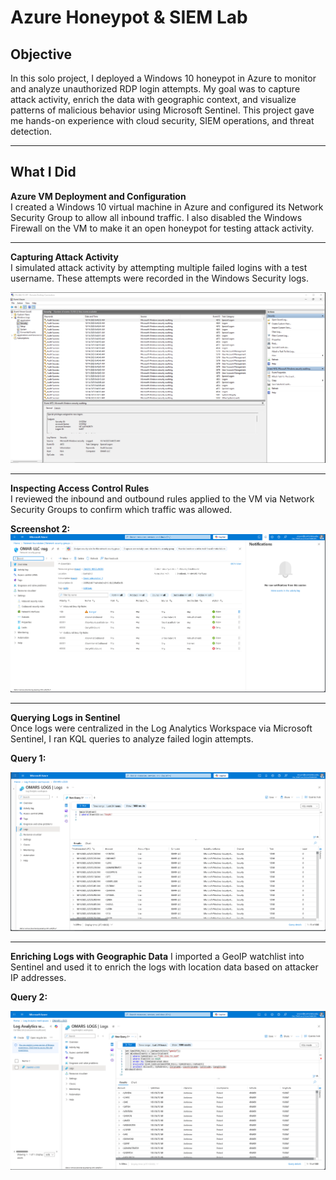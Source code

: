 # Azure Honeypot & SIEM Lab

## Objective
In this solo project, I deployed a Windows 10 honeypot in Azure to monitor and analyze unauthorized RDP login attempts. My goal was to capture attack activity, enrich the data with geographic context, and visualize patterns of malicious behavior using Microsoft Sentinel. This project gave me hands-on experience with cloud security, SIEM operations, and threat detection.

---

## What I Did

**Azure VM Deployment and Configuration**  
I created a Windows 10 virtual machine in Azure and configured its Network Security Group to allow all inbound traffic. I also disabled the Windows Firewall on the VM to make it an open honeypot for testing attack activity.

---

**Capturing Attack Activity**  
I simulated attack activity by attempting multiple failed logins with a test username. These attempts were recorded in the Windows Security logs.  
 
![Event Viewer Logs](VM.PNG)

---

**Inspecting Access Control Rules**  
I reviewed the inbound and outbound rules applied to the VM via Network Security Groups to confirm which traffic was allowed.

**Screenshot 2:**  
![Access Control Lists](Accesscontrollists.PNG)

---

**Querying Logs in Sentinel**  
Once logs were centralized in the Log Analytics Workspace via Microsoft Sentinel, I ran KQL queries to analyze failed login attempts.  

**Query 1:**  

![Querying SecurityEvent logs](firstqueiry.PNG)

---

**Enriching Logs with Geographic Data**
I imported a GeoIP watchlist into Sentinel and used it to enrich the logs with location data based on attacker IP addresses.

**Query 2:** 

![GeoIP-enriched log results](secondqueiry.PNG)



